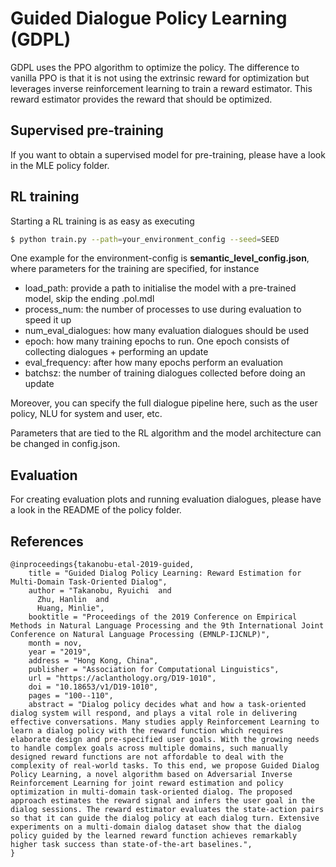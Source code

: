 # Guided Dialogue Policy Learning (GDPL)

GDPL uses the PPO algorithm to optimize the policy. The difference to vanilla PPO is that it is not using the extrinsic reward for optimization but leverages inverse reinforcement learning to train a reward estimator. This reward estimator provides the reward that should be optimized.

## Supervised pre-training

If you want to obtain a supervised model for pre-training, please have a look in the MLE policy folder.

## RL training

Starting a RL training is as easy as executing

```sh
$ python train.py --path=your_environment_config --seed=SEED
```

One example for the environment-config is **semantic_level_config.json**, where parameters for the training are specified, for instance

- load_path: provide a path to initialise the model with a pre-trained model, skip the ending .pol.mdl
- process_num: the number of processes to use during evaluation to speed it up
- num_eval_dialogues: how many evaluation dialogues should be used
- epoch: how many training epochs to run. One epoch consists of collecting dialogues + performing an update
- eval_frequency: after how many epochs perform an evaluation
- batchsz: the number of training dialogues collected before doing an update

Moreover, you can specify the full dialogue pipeline here, such as the user policy, NLU for system and user, etc.

Parameters that are tied to the RL algorithm and the model architecture can be changed in config.json.


## Evaluation

For creating evaluation plots and running evaluation dialogues, please have a look in the README of the policy folder.

## References

```
@inproceedings{takanobu-etal-2019-guided,
    title = "Guided Dialog Policy Learning: Reward Estimation for Multi-Domain Task-Oriented Dialog",
    author = "Takanobu, Ryuichi  and
      Zhu, Hanlin  and
      Huang, Minlie",
    booktitle = "Proceedings of the 2019 Conference on Empirical Methods in Natural Language Processing and the 9th International Joint Conference on Natural Language Processing (EMNLP-IJCNLP)",
    month = nov,
    year = "2019",
    address = "Hong Kong, China",
    publisher = "Association for Computational Linguistics",
    url = "https://aclanthology.org/D19-1010",
    doi = "10.18653/v1/D19-1010",
    pages = "100--110",
    abstract = "Dialog policy decides what and how a task-oriented dialog system will respond, and plays a vital role in delivering effective conversations. Many studies apply Reinforcement Learning to learn a dialog policy with the reward function which requires elaborate design and pre-specified user goals. With the growing needs to handle complex goals across multiple domains, such manually designed reward functions are not affordable to deal with the complexity of real-world tasks. To this end, we propose Guided Dialog Policy Learning, a novel algorithm based on Adversarial Inverse Reinforcement Learning for joint reward estimation and policy optimization in multi-domain task-oriented dialog. The proposed approach estimates the reward signal and infers the user goal in the dialog sessions. The reward estimator evaluates the state-action pairs so that it can guide the dialog policy at each dialog turn. Extensive experiments on a multi-domain dialog dataset show that the dialog policy guided by the learned reward function achieves remarkably higher task success than state-of-the-art baselines.",
}
```